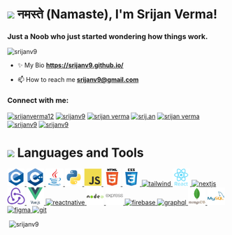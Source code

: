<h1><img src="https://media.giphy.com/media/WqR7WfQVrpXNcmrm81/giphy.gif" width="40"> नमस्ते (Namaste), I'm Srijan Verma!</h1>

<h3>Just a Noob who just started wondering how things work.</h3> 
<p align="left"> <img src="https://komarev.com/ghpvc/?username=srijanv9&label=Profile%20views&color=0e75b6&style=flat" alt="srijanv9" /></p>



- ✨ My Bio **https://srijanv9.github.io/**

- 📫 How to reach me **srijanv9@gmail.com**

<h3 align="left">Connect with me:</h3>
<p align="left">
<a href="https://twitter.com/srijanverma12" target="blank"><img align="center" src="https://cdn.jsdelivr.net/npm/simple-icons@3.0.1/icons/twitter.svg" alt="srijanverma12" height="30" width="40" /></a>
<a href="https://linkedin.com/in/srijanv9" target="blank"><img align="center" src="https://cdn.jsdelivr.net/npm/simple-icons@3.0.1/icons/linkedin.svg" alt="srijanv9" height="30" width="40" /></a>
<a href="https://fb.com/srijan verma" target="blank"><img align="center" src="https://cdn.jsdelivr.net/npm/simple-icons@3.0.1/icons/facebook.svg" alt="srijan verma" height="30" width="40" /></a>
<a href="https://instagram.com/srij.an" target="blank"><img align="center" src="https://cdn.jsdelivr.net/npm/simple-icons@3.0.1/icons/instagram.svg" alt="srij.an" height="30" width="40" /></a>
<a href="https://www.youtube.com/c/srijan verma" target="blank"><img align="center" src="https://cdn.jsdelivr.net/npm/simple-icons@3.0.1/icons/youtube.svg" alt="srijan verma" height="30" width="40" /></a>
<a href="https://www.hackerrank.com/srijanv9" target="blank"><img align="center" src="https://cdn.jsdelivr.net/npm/simple-icons@3.0.1/icons/hackerrank.svg" alt="srijanv9" height="30" width="40" /></a>
<a href="https://auth.geeksforgeeks.org/user/srijanv9" target="blank"><img align="center" src="https://cdn.jsdelivr.net/npm/simple-icons@3.0.1/icons/geeksforgeeks.svg" alt="srijanv9" height="30" width="40" /></a>
</p>

<!-- Languages and tools -->
<h1><img src="https://media.giphy.com/media/mAZf4H4Pi0wwlj3ZAw/giphy.gif" width="40"> Languages and Tools</h1>

<p align="left"> 
<a href="https://www.cprogramming.com/" target="_blank" rel="noreferrer"> <img src="https://raw.githubusercontent.com/devicons/devicon/master/icons/c/c-original.svg" alt="c" width="40" height="40"/> </a> 
<a href="https://www.w3schools.com/cpp/" target="_blank" rel="noreferrer"> <img src="https://raw.githubusercontent.com/devicons/devicon/master/icons/cplusplus/cplusplus-original.svg" alt="cplusplus" width="40" height="40"/> </a>
<a href="https://www.java.com" target="_blank" rel="noreferrer"> <img src="https://raw.githubusercontent.com/devicons/devicon/master/icons/java/java-original.svg" alt="java" width="40" height="40"/> </a> 
<a href="https://www.python.org" target="_blank" rel="noreferrer"> <img src="https://raw.githubusercontent.com/devicons/devicon/master/icons/python/python-original.svg" alt="python" width="40" height="40"/> </a> 
<a href="https://developer.mozilla.org/en-US/docs/Web/JavaScript" target="_blank" rel="noreferrer"> <img src="https://raw.githubusercontent.com/devicons/devicon/master/icons/javascript/javascript-original.svg" alt="javascript" width="40" height="40"/> </a><a href="https://www.w3.org/html/" target="_blank" rel="noreferrer"> <img src="https://raw.githubusercontent.com/devicons/devicon/master/icons/html5/html5-original-wordmark.svg" alt="html5" width="40" height="40"/> </a> <a href="https://www.w3schools.com/css/" target="_blank" rel="noreferrer"> <img src="https://raw.githubusercontent.com/devicons/devicon/master/icons/css3/css3-original-wordmark.svg" alt="css3" width="40" height="40"/> </a> <a href="https://tailwindcss.com/" target="_blank" rel="noreferrer"> <img src="https://www.vectorlogo.zone/logos/tailwindcss/tailwindcss-icon.svg" alt="tailwind" width="40" height="40"/> </a> <a href="https://reactjs.org/" target="_blank" rel="noreferrer"> <img src="https://raw.githubusercontent.com/devicons/devicon/master/icons/react/react-original-wordmark.svg" alt="react" width="40" height="40"/><a href="https://nextjs.org/" target="_blank" rel="noreferrer"> <img src="https://cdn.worldvectorlogo.com/logos/nextjs-2.svg" alt="nextjs" width="40" height="40"/> </a><a href="https://redux.js.org" target="_blank" rel="noreferrer"> <img src="https://raw.githubusercontent.com/devicons/devicon/master/icons/redux/redux-original.svg" alt="redux" width="40" height="40"/> </a> <a href="https://vuejs.org/" target="_blank" rel="noreferrer"> <img src="https://raw.githubusercontent.com/devicons/devicon/master/icons/vuejs/vuejs-original-wordmark.svg" alt="vuejs" width="40" height="40"/> </a> </a> <a href="https://reactnative.dev/" target="_blank" rel="noreferrer"> <img src="https://reactnative.dev/img/header_logo.svg" alt="reactnative" width="40" height="40"/> <a href="https://nodejs.org" target="_blank" rel="noreferrer"> <img src="https://raw.githubusercontent.com/devicons/devicon/master/icons/nodejs/nodejs-original-wordmark.svg" alt="nodejs" width="40" height="40"/> </a></a>
<a href="https://expressjs.com" target="_blank" rel="noreferrer"> <img src="https://raw.githubusercontent.com/devicons/devicon/master/icons/express/express-original-wordmark.svg" alt="express" width="40" height="40"/> </a> <a href="https://firebase.google.com/" target="_blank" rel="noreferrer"> <img src="https://www.vectorlogo.zone/logos/firebase/firebase-icon.svg" alt="firebase" width="40" height="40"/> </a> <a href="https://graphql.org" target="_blank" rel="noreferrer"> <img src="https://www.vectorlogo.zone/logos/graphql/graphql-icon.svg" alt="graphql" width="40" height="40"/> </a> <a href="https://www.mongodb.com/" target="_blank" rel="noreferrer"> <img src="https://raw.githubusercontent.com/devicons/devicon/master/icons/mongodb/mongodb-original-wordmark.svg" alt="mongodb" width="40" height="40"/> </a> <a href="https://www.mysql.com/" target="_blank" rel="noreferrer"> <img src="https://raw.githubusercontent.com/devicons/devicon/master/icons/mysql/mysql-original-wordmark.svg" alt="mysql" width="40" height="40"/> </a><a href="https://www.figma.com/" target="_blank" rel="noreferrer"> <img src="https://www.vectorlogo.zone/logos/figma/figma-icon.svg" alt="figma" width="40" height="40"/> </a> <a href="https://git-scm.com/" target="_blank" rel="noreferrer"> <img src="https://www.vectorlogo.zone/logos/git-scm/git-scm-icon.svg" alt="git" width="40" height="40"/> </a>

</p>



<p>&nbsp;<img align="center" src="https://github-readme-stats.vercel.app/api?username=srijanv9&show_icons=true&locale=en" alt="srijanv9" /></p>
